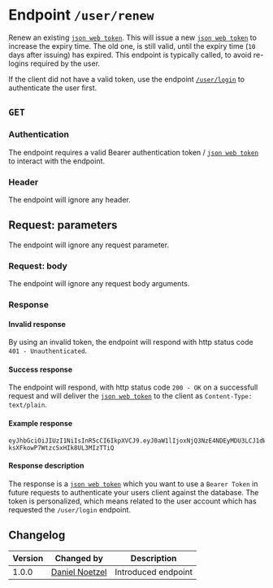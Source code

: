 # Endpoint `/user/renew`
Renew an existing [`json web token`](../../data/jwt.md). This will issue a new [`json web token`](../../data/jwt.md) to increase the expiry time. The old one, is still valid, until the expiry time (`10` days after issuing) has expired. This endpoint is typically called, to avoid re-logins required by the user.

If the client did not have a valid token, use the endpoint [`/user/login`](login.md) to authenticate the user first.

## `GET`

### Authentication
The endpoint requires a valid Bearer authentication token / [`json web token`](../../data/jwt.md) to interact with the endpoint.

### Header
The endpoint will ignore any header.

## Request: parameters
The endpoint will ignore any request parameter.

### Request: body
The endpoint will ignore any request body arguments.

### Response
#### Invalid response
By using an invalid token, the endpoint will respond with http status code `401 - Unauthenticated`.

#### Success response
The endpoint will respond, with http status code `200 - OK` on a successfull request and will deliver the [`json web token`](../../data/jwt.md) to the client as `Content-Type: text/plain`.

#### Example response
```
eyJhbGciOiJIUzI1NiIsInR5cCI6IkpXVCJ9.eyJ0aW1lIjoxNjQ3NzE4NDEyMDU3LCJ1dWlkIjoiNjIzNjJiNTllNmZiYjhiNjc1Mjg0ZmU4IiwidXNlckdyb3VwIjoxLCJpYXQiOjE2NDc3MTg0MTJ9.q35gNyNh7DjMJ-ksXFkowP7WtzcSxHIk8UL3MIzTTiQ
```

#### Response description
The response is a [`json web token`](../../data/jwt.md) which you want to use a `Bearer Token` in future requests to authenticate your users client against the database. The token is personalized, which means related to the user account which has requested the `/user/login` endpoint.

## Changelog
| Version | Changed by | Description |
|-------------|-------------|----|
| 1.0.0 | [Daniel Noetzel](mailto:daniel.noetzel@gmail.com) | Introduced endpoint |